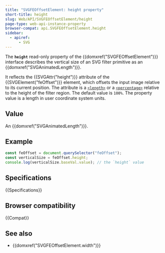 ```yaml
---
title: "SVGFEOffsetElement: height property"
short-title: height
slug: Web/API/SVGFEOffsetElement/height
page-type: web-api-instance-property
browser-compat: api.SVGFEOffsetElement.height
sidebar:
  - apiref:
      - SVG
---
```


The **`height`** read-only property of the {{domxref("SVGFEOffsetElement")}} interface describes the vertical size of an SVG filter primitive as an {{domxref("SVGAnimatedLength")}}.

It reflects the {{SVGAttr("height")}} attribute of the {{SVGElement("feOffset")}} element, which offsets the input image relative to its current position. The attribute is a [`<length>`](/en-US/docs/Web/SVG/Guides/Content_type#length) or a [`<percentage>`](/en-US/docs/Web/SVG/Guides/Content_type#percentage) relative to the height of the filter region. The default value is `100%`. The property value is a length in user coordinate system units.

## Value

An {{domxref("SVGAnimatedLength")}}.

## Example

```js
const feOffset = document.querySelector("feOffset");
const verticalSize = feOffset.height;
console.log(verticalSize.baseVal.value); // the `height` value
```

## Specifications

{{Specifications}}

## Browser compatibility

{{Compat}}

## See also

- {{domxref("SVGFEOffsetElement.width")}}
